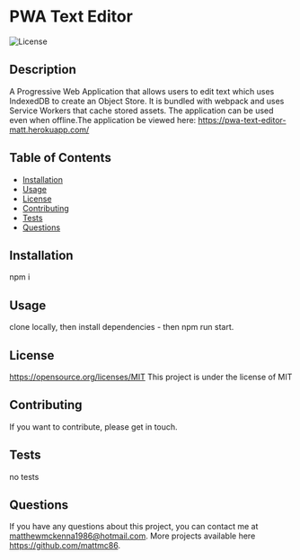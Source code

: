 # PWA Text Editor

![License](https://img.shields.io/badge/License-MIT-blue.svg)

## Description

A Progressive Web Application that allows users to edit text which uses IndexedDB to create an Object Store. It is bundled with webpack and uses Service Workers that cache stored assets. The application can be used even when offline.The application be viewed here: https://pwa-text-editor-matt.herokuapp.com/

## Table of Contents

- [Installation](#installation)
- [Usage](#usage)
- [License](#license)
- [Contributing](#contributing)
- [Tests](#tests)
- [Questions](#questions)

## Installation

npm i

## Usage

clone locally, then install dependencies - then npm run start.

## License

https://opensource.org/licenses/MIT
This project is under the license of MIT

## Contributing

If you want to contribute, please get in touch.

## Tests

no tests

## Questions

If you have any questions about this project, you can contact me at matthewmckenna1986@hotmail.com. More projects available here https://github.com/mattmc86.
